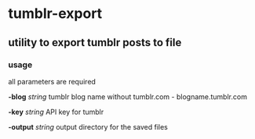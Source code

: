 # tumblr-export
utility to export tumblr posts to file
--------------------
### usage
all parameters are required

**-blog** *string*
  tumblr blog name without tumblr.com - blogname.tumblr.com

**-key** *string*
  API key for tumblr

**-output** *string*
  output directory for the saved files

